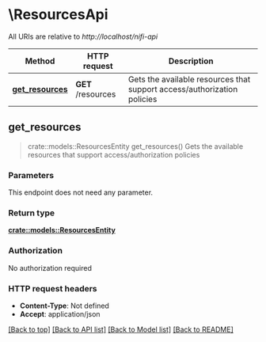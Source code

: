 # \ResourcesApi

All URIs are relative to *http://localhost/nifi-api*

Method | HTTP request | Description
------------- | ------------- | -------------
[**get_resources**](ResourcesApi.md#get_resources) | **GET** /resources | Gets the available resources that support access/authorization policies



## get_resources

> crate::models::ResourcesEntity get_resources()
Gets the available resources that support access/authorization policies

### Parameters

This endpoint does not need any parameter.

### Return type

[**crate::models::ResourcesEntity**](ResourcesEntity.md)

### Authorization

No authorization required

### HTTP request headers

- **Content-Type**: Not defined
- **Accept**: application/json

[[Back to top]](#) [[Back to API list]](../README.md#documentation-for-api-endpoints) [[Back to Model list]](../README.md#documentation-for-models) [[Back to README]](../README.md)

